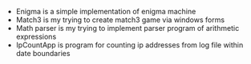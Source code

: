 * Enigma is a simple implementation of enigma machine
* Match3 is my trying to create match3 game via windows forms
* Math parser is my trying to implement parser program of arithmetic expressions
* IpCountApp is program for counting ip addresses from log file within date boundaries
